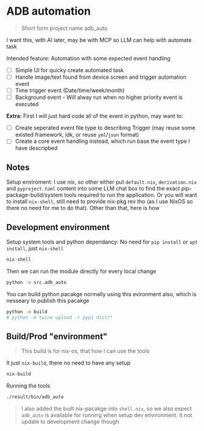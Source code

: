 # ADB automation

> Short form project name adb_auto

I want this, with AI later, may be with MCP so LLM can help with automate task

Intended feature: Automation with some expected event handling

- [ ] Simple UI for quicky create automated task
- [ ] Handle image/text found from device screen and trigger automation event
- [ ] Time trigger event (Date/time/week/month)
- [ ] Background event - Will alway run when no higher priority event is executed

**Extra:** First I will just hard code all of the event in python, may want to:

- [ ] Create seperated event file type to describing Trigger (may reuse some existed framework, idk, or reuse `yml`/`json` format)
- [ ] Create a core event handling instead, which run base the event type I have descripbed

## Notes

Setup enviroment: I use nix, so other either put `default.nix`, `derivation.nix` and `pyproject.toml` content into some LLM chat box to find the exact pip-package-build/system tools required to run the application. Or you will want to install `nix-shell`, still need to provide nix-pkg rev tho (as I use NixOS so there no need for me to do that). Other than that, here is how

## Development environment

Setup system tools and python dependancy: No need for `pip install` or `apt install`, just `nix-shell`

```sh
nix-shell
```

Then we can run the module directly for every local change

```sh
python -m src.adb_auto
```

You can build python pacakge normally using this evironment also, which is nesseary to publish this pacakge

```sh
python -m build
# python -m twine upload -r pypi dist/*
```

## Build/Prod "environment"

> This build is for nix-os, that how I can use the tools

It just `nix-build`, there no need to have any setup

```sh
nix-build
```

Running the tools

```sh
./result/bin/adb_auto
```

> I also added the built nix-pacakge into `shell.nix`, so we also expect `adb_auto` is available for running when setup dev environment. It not update to development change though
